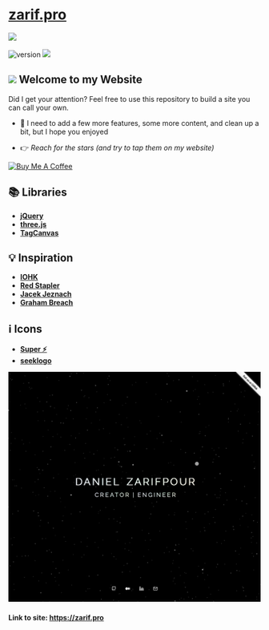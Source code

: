 # __[zarif.pro](https://zarif.pro)__

<img src="/assets/logo.gif" height="90px">

![version](https://img.shields.io/badge/version-beta-blue?logo=github) ![](https://visitor-badge.glitch.me/badge?page_id=zarifpour.zarif.pro)

## <img src="https://i.pinimg.com/originals/9d/79/f1/9d79f11547a0edd240cf6178e9a5a871.gif" width="25px"> Welcome to my Website

Did I get your attention? Feel free to use this repository to build a site you can call your own.

* 🧹 I need to add a few more features, some more content, and clean up a bit, but I hope you enjoyed

* 👉 _Reach for the stars (and try to tap them on my website)_

<a href="https://www.buymeacoffee.com/zarifpour" target="_blank"><img src="https://cdn.buymeacoffee.com/buttons/v2/default-red.png" alt="Buy Me A Coffee" width="150" ></a>

## 📚 Libraries

* __[jQuery](https://www.goat1000.com/tagcanvas.php)__
* __[three.js](https://github.com/mrdoob/three.js/)__
* __[TagCanvas](https://www.goat1000.com/tagcanvas.php)__

## 💡 Inspiration

* __[IOHK](https://iohk.io)__
* __[Red Stapler](https://www.youtube.com/watch?v=Bed1z7f1EI4&list=LL)__
* __[Jacek Jeznach](https://jacekjeznach.com/)__
* __[Graham Breach](https://www.goat1000.com)__

## ℹ️ Icons

* __[Super ⚡️](https://super.so/icons)__ 
* __[seeklogo](https://seeklogo.com/free-vector-logos)__

![alt text](https://github.com/zarifpour/zarif.pro/blob/master/assets/site-preview.png?raw=true)

#### Link to site: https://zarif.pro
